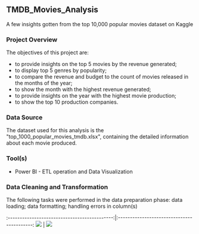 ## TMDB_Movies_Analysis
A few insights gotten from the top 10,000 popular movies dataset on Kaggle

### Project Overview

The objectives of this project are:
- to provide insights on the top 5 movies by the revenue generated;
- to display top 5 genres by popularity;
- to compare the revenue and budget to the count of movies released in the months of the year;
- to show the month with the highest revenue generated;
- to provide insights on the year with the highest movie production;
- to show the top 10 production companies.

### Data Source

The dataset used for this analysis is the "top_1000_popular_movies_tmdb.xlsx", containing the detailed information about each movie produced.

### Tool(s)
- Power BI - ETL operation and Data Visualization

### Data Cleaning and Transformation

The following tasks were performed in the data preparation phase:
data loading;
data formatting;
handling errors in column(s)

:--------------------------------------------:|:------------------------------------------:
![](https://rb.gy/ic6b2)                      |  ![](https://rb.gy/kybic)


